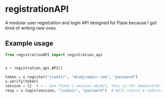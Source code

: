 # registrationAPI
A modular user registration and login API designed for Flask because I got tired of writing new ones

## Example usage
```python
from registrationAPI import registration_api


x = registration_api.API()

token = x.register("jvadair", "dev@jvadair.com", "password")
x.verify(token)
session = {}  # <-- Use flask's session object, this is for demonstration
resp = x.login(session, "jvadair", "password")  # Will return a redirect or error message
```
